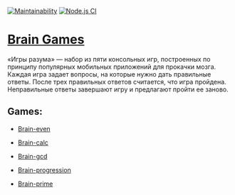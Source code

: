 [![Maintainability](https://api.codeclimate.com/v1/badges/a99a88d28ad37a79dbf6/maintainability)](https://codeclimate.com/github/AlexeyBritvin/Hexlet.frontend-project-lvl1/maintainability) [![Node.js CI](https://github.com/AlexeyBritvin/Hexlet.frontend-project-lvl1/workflows/Node.js%20CI/badge.svg)](https://github.com/AlexeyBritvin/Hexlet.frontend-project-lvl1/actions?query=workflow%3A%22Node.js+CI%22)

# [Brain Games](https://ru.hexlet.io/professions/frontend/projects/44)

«Игры разума» — набор из пяти консольных игр, построенных по принципу популярных мобильных приложений для прокачки мозга. Каждая игра задает вопросы, на которые нужно дать правильные ответы. После трех правильных ответов считается, что игра пройдена. Неправильные ответы завершают игру и предлагают пройти ее заново.

## Games:

* [Brain-even](https://asciinema.org/a/fQWZYSrq5rvC1peraWaaVyjbE)

* [Brain-calc](https://asciinema.org/a/P8PXkXN5Gxwif3fz8cCAkVX0r)

* [Brain-gcd](https://asciinema.org/a/UzZhjFMpN2EzmRJyz4Rf3aNSi)

* [Brain-progression](https://asciinema.org/a/KFXAdcSOfnW3c9yVu9BzdjkZI)

* [Brain-prime](https://asciinema.org/a/kpv3P31BGmoDDBM7x6YDvVFtG)
